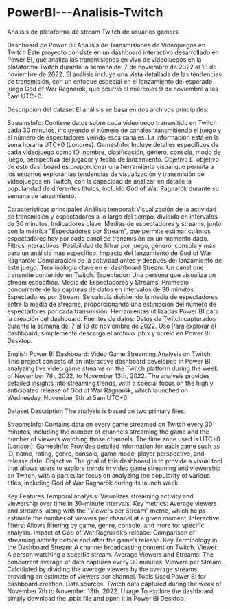 # PowerBI---Analisis-Twitch
Analisis de plataforma de stream Twitch de usuarios gamers

Dashboard de Power BI: Análisis de Transmisiones de Videojuegos en Twitch
Este proyecto consiste en un dashboard interactivo desarrollado en Power BI, que analiza las transmisiones en vivo de videojuegos en la plataforma Twitch durante la semana del 7 de noviembre de 2022 al 13 de noviembre de 2022. El análisis incluye una vista detallada de las tendencias de transmisión, con un enfoque especial en el lanzamiento del esperado juego God of War Ragnarök, que ocurrió el miércoles 9 de noviembre a las 5am UTC+0.

Descripción del dataset
El análisis se basa en dos archivos principales:

StreamsInfo: Contiene datos sobre cada videojuego transmitido en Twitch cada 30 minutos, incluyendo el número de canales transmitiendo el juego y el número de espectadores viendo esos canales. La información está en la zona horaria UTC+0 (Londres).
GamesInfo: Incluye detalles específicos de cada videojuego como ID, nombre, clasificación, género, consola, modo de juego, perspectiva del jugador y fecha de lanzamiento.
Objetivo
El objetivo de este dashboard es proporcionar una herramienta visual que permita a los usuarios explorar las tendencias de visualización y transmisión de videojuegos en Twitch, con la capacidad de analizar en detalle la popularidad de diferentes títulos, incluido God of War Ragnarök durante su semana de lanzamiento.

Características principales
Análisis temporal: Visualización de la actividad de transmisión y espectadores a lo largo del tiempo, dividida en intervalos de 30 minutos.
Indicadores clave: Medias de espectadores y streams, junto con la métrica "Espectadores por Stream", que permite estimar cuántos espectadores hay por cada canal de transmisión en un momento dado.
Filtros interactivos: Posibilidad de filtrar por juego, género, consola y más para un análisis más específico.
Impacto del lanzamiento de God of War Ragnarök: Comparación de la actividad antes y después del lanzamiento de este juego.
Terminología clave en el dashboard
Stream: Un canal que transmite contenido en Twitch.
Espectador: Una persona que visualiza un stream específico.
Media de Espectadores y Streams: Promedio concurrente de las capturas de datos en intervalos de 30 minutos.
Espectadores por Stream: Se calcula dividiendo la media de espectadores entre la media de streams, proporcionando una estimación del número de espectadores por cada transmisión.
Herramientas utilizadas
Power BI para la creación del dashboard.
Fuentes de datos: Datos de Twitch capturados durante la semana del 7 al 13 de noviembre de 2022.
Uso
Para explorar el dashboard, simplemente descarga el archivo .pbix y ábrelo en Power BI Desktop.

English
Power BI Dashboard: Video Game Streaming Analysis on Twitch
This project consists of an interactive dashboard developed in Power BI, analyzing live video game streams on the Twitch platform during the week of November 7th, 2022, to November 13th, 2022. The analysis provides detailed insights into streaming trends, with a special focus on the highly anticipated release of God of War Ragnarök, which launched on Wednesday, November 9th at 5am UTC+0.

Dataset Description
The analysis is based on two primary files:

StreamsInfo: Contains data on every game streamed on Twitch every 30 minutes, including the number of channels streaming the game and the number of viewers watching those channels. The time zone used is UTC+0 (London).
GamesInfo: Provides detailed information for each game such as ID, name, rating, genre, console, game mode, player perspective, and release date.
Objective
The goal of this dashboard is to provide a visual tool that allows users to explore trends in video game streaming and viewership on Twitch, with a particular focus on analyzing the popularity of various titles, including God of War Ragnarök during its launch week.

Key Features
Temporal analysis: Visualizes streaming activity and viewership over time in 30-minute intervals.
Key metrics: Average viewers and streams, along with the "Viewers per Stream" metric, which helps estimate the number of viewers per channel at a given moment.
Interactive filters: Allows filtering by game, genre, console, and more for specific analysis.
Impact of God of War Ragnarök’s release: Comparison of streaming activity before and after the game’s release.
Key Terminology in the Dashboard
Stream: A channel broadcasting content on Twitch.
Viewer: A person watching a specific stream.
Average Viewers and Streams: The concurrent average of data captures every 30 minutes.
Viewers per Stream: Calculated by dividing the average viewers by the average streams, providing an estimate of viewers per channel.
Tools Used
Power BI for dashboard creation.
Data sources: Twitch data captured during the week of November 7th to November 13th, 2022.
Usage
To explore the dashboard, simply download the .pbix file and open it in Power BI Desktop.

